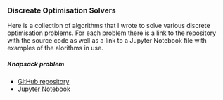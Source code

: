 ### Discreate Optimisation Solvers

Here is a collection of algorithms that I wrote to solve various discrete optimisation problems. For each problem there is a link to the repository with the source code as well as a link to a Jupyter Notebook file with examples of the alorithms in use.

##### Knapsack problem

- [GitHub repository](https://github.com/tdw75/knapsack-problem/tree/master)
- [Jupyter Notebook]()
